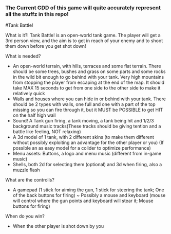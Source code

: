 ### The Current GDD of this game will quite accurately represent all the stuffz in this repo!

#Tank Battle!

What is it?!
Tank Battle! is an open-world tank game. The player will get a 3rd person view, and the aim is to get in reach of your enemy and to shoot them down before you get shot down!

What is needed?
- An open-world terrain, with hills, terraces and some flat terrain. There should be some trees, bushes and grass on some parts and some rocks in the wild bit enough to go behind with your tank. Very high mountains from stopping the player from escaping at the end of the map. It should take MAX 15 seconds to get from one side to the other side to make it relatively quick
- Walls and houses where you can hide in or behind with your tank. There should be 2 types with walls, one full and one with a part of the top missing so you can fire through it, but it  MUST be POSSIBLE to get HIT on the half high wall
- Sound! A Tank gun firing, a tank moving, a tank being hit and 1/2/3 background music tracks(These  tracks should be giving tention and a battle like feeling, NOT relaxing)
- A 3d model of 1 tank, with 2 different skins (to make them different without possibly exploiting an advantage for the other player or you) (If possible an as easy model for a colider to optimize performance)
- Menu assets: Buttons, a logo and menu music (different from in-game music)
- Shells, both 2d for selecting them (optional) and 3d when firing, also a muzzle flash

What are the controlls?
- A gamepad (1 stick for aiming the gun, 1 stick for steering the tank; One of the back buttons for firing)
~ Possibly a mouse and keyboard (mouse will control where the gun points and keyboard will stear it; Mouse buttons for firing)

When do you win?
- When the other player is shot down by you
